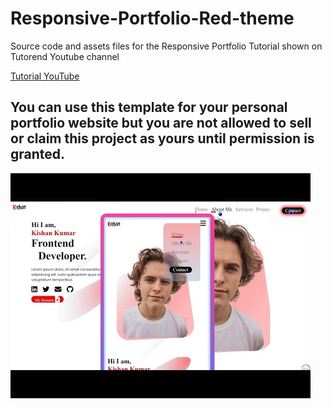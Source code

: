 # Responsive-Portfolio-Red-theme
Source code and assets files for the Responsive Portfolio Tutorial shown on Tutorend Youtube channel 


[Tutorial YouTube](https://www.youtube.com/watch?v=kGYcua6qrmA)

## You can use this template for your personal portfolio website but you are not allowed to sell or claim this project as yours until permission is granted.

![Preview](https://github.com/Tutorend/Responsive-Portfolio-Red-theme/raw/main/assets/hqdefault.jpg)

